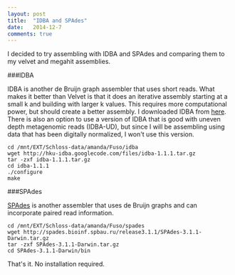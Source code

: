 ```yaml
---
layout: post
title:  "IDBA and SPAdes"
date:   2014-12-7
comments: true
---
```


I decided to try assembling with IDBA and SPAdes and comparing them to my velvet and megahit assemblies.

###IDBA

IDBA is another de Bruijn graph assembler that uses short reads. What makes it better than Velvet is that it does an iterative assembly starting at a small k and building with larger k values. This requires more computational power, but should create a better assembly. I downloaded IDBA from [here](http://i.cs.hku.hk/~alse/hkubrg/projects/idba_ud/index.html). There is also an option to use a version of IDBA that is good with uneven depth metagenomic reads (IDBA-UD), but since I will be assembling using data that has been digitally normalized, I won't use this version.

~~~~
cd /mnt/EXT/Schloss-data/amanda/Fuso/idba
wget http://hku-idba.googlecode.com/files/idba-1.1.1.tar.gz
tar -zxf idba-1.1.1.tar.gz
cd idba-1.1.1
./configure
make
~~~~



###SPAdes

[SPAdes](http://www-ncbi-nlm-nih-gov.proxy.lib.umich.edu/pubmed/22506599) is another assembler that uses de Bruijn graphs and can incorporate paired read information.

~~~~
cd /mnt/EXT/Schloss-data/amanda/Fuso/spades
wget http://spades.bioinf.spbau.ru/release3.1.1/SPAdes-3.1.1-Darwin.tar.gz
tar -zxf SPAdes-3.1.1-Darwin.tar.gz
cd SPAdes-3.1.1-Darwin/bin
~~~~

That's it. No installation required.
